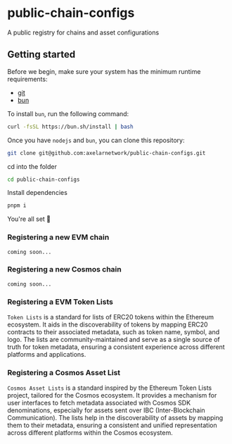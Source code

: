 # public-chain-configs

A public registry for chains and asset configurations

## Getting started

Before we begin, make sure your system has the minimum runtime requirements:

- [git](https://git-scm.com/downloads)
- [bun](https://bun.sh/)

To install `bun`, run the following command:

```bash
curl -fsSL https://bun.sh/install | bash
```

Once you have `nodejs` and `bun`, you can clone this repository:

```bash
git clone git@github.com:axelarnetwork/public-chain-configs.git
```

cd into the folder

```bash
cd public-chain-configs
```

Install dependencies

```bash
pnpm i
```

You're all set 🎉

### Registering a new EVM chain

`coming soon...`

### Registering a new Cosmos chain

`coming soon...`

### Registering a EVM Token Lists

`Token Lists` is a standard for lists of ERC20 tokens within the Ethereum ecosystem. It aids in the discoverability of tokens by mapping ERC20 contracts to their associated metadata, such as token name, symbol, and logo. The lists are community-maintained and serve as a single source of truth for token metadata, ensuring a consistent experience across different platforms and applications.

### Registering a Cosmos Asset List

`Cosmos Asset Lists` is a standard inspired by the Ethereum Token Lists project, tailored for the Cosmos ecosystem. It provides a mechanism for user interfaces to fetch metadata associated with Cosmos SDK denominations, especially for assets sent over IBC (Inter-Blockchain Communication). The lists help in the discoverability of assets by mapping them to their metadata, ensuring a consistent and unified representation across different platforms within the Cosmos ecosystem.

